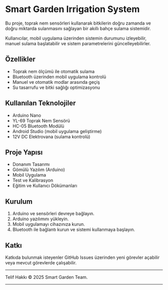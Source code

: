 # Smart Garden Irrigation System

Bu proje, toprak nem sensörleri kullanarak bitkilerin doğru zamanda ve doğru miktarda sulanmasını sağlayan bir akıllı bahçe sulama sistemidir.

Kullanıcılar, mobil uygulama üzerinden sistemin durumunu izleyebilir, manuel sulama başlatabilir ve sistem parametrelerini güncelleyebilirler.

## Özellikler
- Toprak nem ölçümü ile otomatik sulama
- Bluetooth üzerinden mobil uygulama kontrolü
- Manuel ve otomatik modlar arasında geçiş
- Su tasarrufu ve bitki sağlığı optimizasyonu

## Kullanılan Teknolojiler
- Arduino Nano
- YL-69 Toprak Nem Sensörü
- HC-05 Bluetooth Modülü
- Android Studio (mobil uygulama geliştirme)
- 12V DC Elektrovana (sulama kontrolü)

## Proje Yapısı
- Donanım Tasarımı
- Gömülü Yazılım (Arduino)
- Mobil Uygulama
- Test ve Kalibrasyon
- Eğitim ve Kullanıcı Dökümanları

## Kurulum
1. Arduino ve sensörleri devreye bağlayın.
2. Arduino yazılımını yükleyin.
3. Mobil uygulamayı cihazınıza kurun.
4. Bluetooth ile bağlantı kurun ve sistemi kullanmaya başlayın.

## Katkı
Katkıda bulunmak isteyenler GitHub Issues üzerinden yeni görevler açabilir veya mevcut görevlerde çalışabilir.

---

Telif Hakkı © 2025 Smart Garden Team.
****
